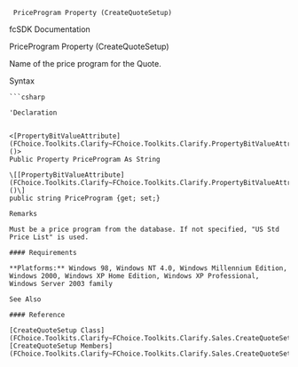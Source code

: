 ﻿     PriceProgram Property (CreateQuoteSetup)                                                   

fcSDK Documentation

PriceProgram Property (CreateQuoteSetup)

Name of the price program for the Quote.

Syntax

```vbnet
```csharp

'Declaration
 

<[PropertyBitValueAttribute](FChoice.Toolkits.Clarify~FChoice.Toolkits.Clarify.PropertyBitValueAttribute.md)()>
Public Property PriceProgram As String

\[[PropertyBitValueAttribute](FChoice.Toolkits.Clarify~FChoice.Toolkits.Clarify.PropertyBitValueAttribute.md)()\]
public string PriceProgram {get; set;}

Remarks

Must be a price program from the database. If not specified, "US Std Price List" is used.

#### Requirements

**Platforms:** Windows 98, Windows NT 4.0, Windows Millennium Edition, Windows 2000, Windows XP Home Edition, Windows XP Professional, Windows Server 2003 family

See Also

#### Reference

[CreateQuoteSetup Class](FChoice.Toolkits.Clarify~FChoice.Toolkits.Clarify.Sales.CreateQuoteSetup.md)  
[CreateQuoteSetup Members](FChoice.Toolkits.Clarify~FChoice.Toolkits.Clarify.Sales.CreateQuoteSetup_members.md)